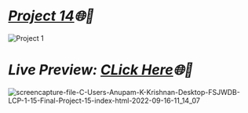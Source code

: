# _[Project 14](https://live-class-assignment-14.netlify.app/)🌐🚀_
![Project 1](https://user-images.githubusercontent.com/91872149/190566280-9018c1e9-78bd-41cd-a278-8aa1995e4afd.jpg)
# _Live Preview:_ _[CLick Here](https://live-class-assignment-14.netlify.app/)🌐🚀_
![screencapture-file-C-Users-Anupam-K-Krishnan-Desktop-FSJWDB-LCP-1-15-Final-Project-15-index-html-2022-09-16-11_14_07](https://user-images.githubusercontent.com/91872149/190566362-e5db710a-bd38-432b-bea5-6c71f9c59abf.png)

